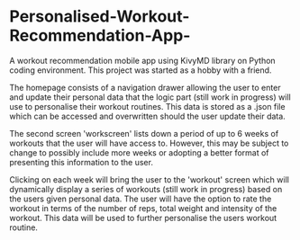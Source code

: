 # Personalised-Workout-Recommendation-App-
A workout recommendation mobile app using KivyMD library on Python coding environment. This project was started as a hobby with a friend.   

The homepage consists of a navigation drawer allowing the user to enter and update their personal data that the logic part (still work in progress) will use to personalise their workout routines. This data is stored as a .json file which can be accessed and overwritten should the user update their data.

The second screen 'workscreen' lists down a period of up to 6 weeks of workouts that the user will have access to. However, this may be subject to change to possibly include more weeks or adopting a better format of presenting this information to the user. 

Clicking on each week will bring the user to the 'workout' screen which will dynamically display a series of workouts (still work in progress) based on the users given personal data. The user will have the option to rate the workout in terms of the number of reps, total weight and intensity of the workout. This data will be used to further personalise the users workout routine. 
